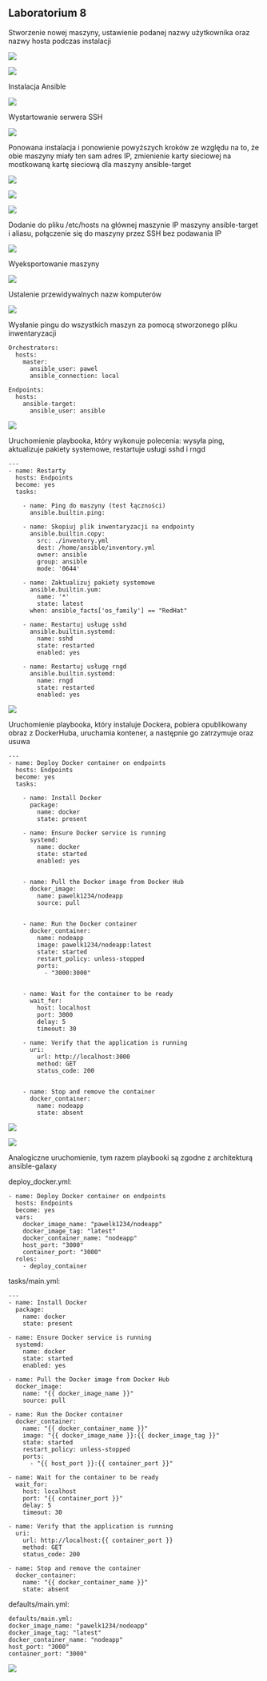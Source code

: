 ## Laboratorium 8

Stworzenie nowej maszyny, ustawienie podanej nazwy użytkownika oraz nazwy hosta podczas instalacji

![](screenshoty/1.png)

![](screenshoty/2.png)

Instalacja Ansible

![](screenshoty/3.png)

Wystartowanie serwera SSH

![](screenshoty/4.png)

Ponowana instalacja i ponowienie powyższych kroków ze względu na to, że obie maszyny miały ten sam adres IP,
zmienienie karty sieciowej na mostkowaną kartę sieciową dla maszyny ansible-target

![](screenshoty/5.png)

![](screenshoty/6.png)

![](screenshoty/7.png)

Dodanie do pliku /etc/hosts na głównej maszynie IP maszyny ansible-target i aliasu, połączenie się do maszyny przez SSH bez podawania IP

![](screenshoty/8.png)

Wyeksportowanie maszyny

![](screenshoty/9.png)

Ustalenie przewidywalnych nazw komputerów

![](screenshoty/10.png)

Wysłanie pingu do wszystkich maszyn za pomocą stworzonego pliku inwentaryzacji
```
Orchestrators:
  hosts:
    master:
      ansible_user: pawel
      ansible_connection: local

Endpoints:
  hosts:
    ansible-target:
      ansible_user: ansible
```

![](screenshoty/11.png)

Uruchomienie playbooka, który wykonuje polecenia: wysyła ping, aktualizuje pakiety systemowe, restartuje usługi sshd i rngd 
```
---
- name: Restarty
  hosts: Endpoints
  become: yes
  tasks:

    - name: Ping do maszyny (test łączności)
      ansible.builtin.ping:

    - name: Skopiuj plik inwentaryzacji na endpointy
      ansible.builtin.copy:
        src: ./inventory.yml
        dest: /home/ansible/inventory.yml
        owner: ansible
        group: ansible
        mode: '0644'

    - name: Zaktualizuj pakiety systemowe
      ansible.builtin.yum:
        name: '*'
        state: latest
      when: ansible_facts['os_family'] == "RedHat"

    - name: Restartuj usługę sshd
      ansible.builtin.systemd:
        name: sshd
        state: restarted
        enabled: yes

    - name: Restartuj usługę rngd
      ansible.builtin.systemd:
        name: rngd
        state: restarted
        enabled: yes

```

![](screenshoty/14.png)

Uruchomienie playbooka, który instaluje Dockera, pobiera opublikowany obraz z DockerHuba, uruchamia kontener, a następnie go zatrzymuje oraz usuwa

```
---
- name: Deploy Docker container on endpoints
  hosts: Endpoints
  become: yes
  tasks:

    - name: Install Docker
      package:
        name: docker
        state: present

    - name: Ensure Docker service is running
      systemd:
        name: docker
        state: started
        enabled: yes


    - name: Pull the Docker image from Docker Hub
      docker_image:
        name: pawelk1234/nodeapp
        source: pull


    - name: Run the Docker container
      docker_container:
        name: nodeapp
        image: pawelk1234/nodeapp:latest
        state: started
        restart_policy: unless-stopped
        ports:
          - "3000:3000"


    - name: Wait for the container to be ready
      wait_for:
        host: localhost
        port: 3000
        delay: 5
        timeout: 30

    - name: Verify that the application is running
      uri:
        url: http://localhost:3000
        method: GET
        status_code: 200


    - name: Stop and remove the container
      docker_container:
        name: nodeapp
        state: absent

```

![](screenshoty/15.png)

![](screenshoty/16.png)

Analogiczne uruchomienie, tym razem playbooki są zgodne z architekturą ansible-galaxy

deploy_docker.yml:
```
- name: Deploy Docker container on endpoints
  hosts: Endpoints
  become: yes
  vars:
    docker_image_name: "pawelk1234/nodeapp"
    docker_image_tag: "latest"
    docker_container_name: "nodeapp"
    host_port: "3000"
    container_port: "3000"
  roles:
    - deploy_container
```

tasks/main.yml:
```
---
- name: Install Docker
  package:
    name: docker
    state: present

- name: Ensure Docker service is running
  systemd:
    name: docker
    state: started
    enabled: yes

- name: Pull the Docker image from Docker Hub
  docker_image:
    name: "{{ docker_image_name }}"
    source: pull

- name: Run the Docker container
  docker_container:
    name: "{{ docker_container_name }}"
    image: "{{ docker_image_name }}:{{ docker_image_tag }}"
    state: started
    restart_policy: unless-stopped
    ports:
      - "{{ host_port }}:{{ container_port }}"

- name: Wait for the container to be ready
  wait_for:
    host: localhost
    port: "{{ container_port }}"
    delay: 5
    timeout: 30

- name: Verify that the application is running
  uri:
    url: http://localhost:{{ container_port }}
    method: GET
    status_code: 200

- name: Stop and remove the container
  docker_container:
    name: "{{ docker_container_name }}"
    state: absent
```

defaults/main.yml:
```
defaults/main.yml:
docker_image_name: "pawelk1234/nodeapp"
docker_image_tag: "latest"
docker_container_name: "nodeapp"
host_port: "3000"
container_port: "3000"
```

![](screenshoty/17.png)

